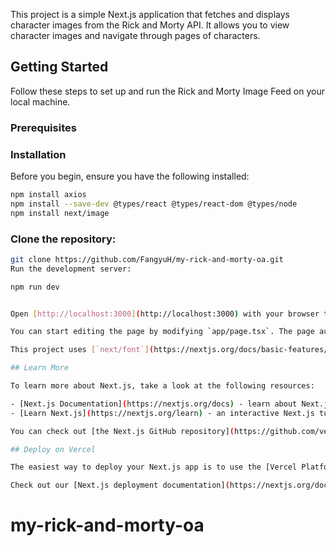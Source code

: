This project is a simple Next.js application that fetches and displays character images from the Rick and Morty API. It allows you to view character images and navigate through pages of characters.

## Getting Started

Follow these steps to set up and run the Rick and Morty Image Feed on your local machine.

### Prerequisites

### Installation

Before you begin, ensure you have the following installed:

```bash
npm install axios
npm install --save-dev @types/react @types/react-dom @types/node
npm install next/image
```

### Clone the repository:

```bash
git clone https://github.com/FangyuH/my-rick-and-morty-oa.git
Run the development server:

npm run dev


Open [http://localhost:3000](http://localhost:3000) with your browser to see the result.

You can start editing the page by modifying `app/page.tsx`. The page auto-updates as you edit the file.

This project uses [`next/font`](https://nextjs.org/docs/basic-features/font-optimization) to automatically optimize and load Inter, a custom Google Font.

## Learn More

To learn more about Next.js, take a look at the following resources:

- [Next.js Documentation](https://nextjs.org/docs) - learn about Next.js features and API.
- [Learn Next.js](https://nextjs.org/learn) - an interactive Next.js tutorial.

You can check out [the Next.js GitHub repository](https://github.com/vercel/next.js/) - your feedback and contributions are welcome!

## Deploy on Vercel

The easiest way to deploy your Next.js app is to use the [Vercel Platform](https://vercel.com/new?utm_medium=default-template&filter=next.js&utm_source=create-next-app&utm_campaign=create-next-app-readme) from the creators of Next.js.

Check out our [Next.js deployment documentation](https://nextjs.org/docs/deployment) for more details.
```
# my-rick-and-morty-oa
